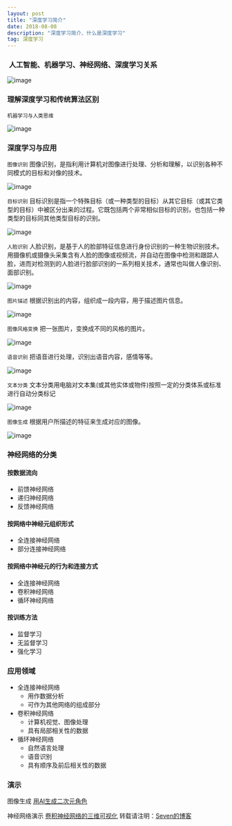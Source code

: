 ```yaml
---
layout: post
title: "深度学习简介"
date: 2018-08-08
description: "深度学习简介、什么是深度学习"
tag: 深度学习 
---
```




###  **人工智能、机器学习、神经网络、深度学习关系** 

![image](/images/dl/1.png)

### **理解深度学习和传统算法区别** 

`机器学习与人类思维 `

![image](/images/dl/2.png)

### 深度学习与应用

`图像识别`
图像识别，是指利用计算机对图像进行处理、分析和理解，以识别各种不同模式的目标和对像的技术。

![image](/images/dl/3.png)

`目标识别`
目标识别是指一个特殊目标（或一种类型的目标）从其它目标（或其它类型的目标）中被区分出来的过程。它既包括两个非常相似目标的识别，也包括一种类型的目标同其他类型目标的识别。


![image](/images/dl/4.png)

`人脸识别`
人脸识别，是基于人的脸部特征信息进行身份识别的一种生物识别技术。用摄像机或摄像头采集含有人脸的图像或视频流，并自动在图像中检测和跟踪人脸，进而对检测到的人脸进行脸部识别的一系列相关技术，通常也叫做人像识别、面部识别。

![image](/images/dl/5.png)

`图片描述`
根据识别出的内容，组织成一段内容，用于描述图片信息。

![image](/images/dl/6.png)

`图像风格变换`
把一张图片，变换成不同的风格的图片。

![image](/images/dl/7.png)

`语音识别`
把语音进行处理，识别出语音内容，感情等等。

![image](/images/dl/8.png)

`文本分类`
文本分类用电脑对文本集(或其他实体或物件)按照一定的分类体系或标准进行自动分类标记

![image](/images/dl/9.png)

`图像生成`
根据用户所描述的特征来生成对应的图像。

![image](/images/dl/10.png)

### 神经网络的分类

#### **按数据流向**

- 前馈神经网络
- 递归神经网络
- 反馈神经网络

#### **按网络中神经元组织形式**

- 全连接神经网络
- 部分连接神经网络

#### **按网络中神经元的行为和连接方式**

- 全连接神经网络
- 卷积神经网络
- 循环神经网络

#### **按训练方法**

- 监督学习
- 无监督学习
- 强化学习



### 应用领域

- 全连接神经网络
  - 用作数据分析
  - 可作为其他网络的组成部分
- 卷积神经网络
  - 计算机视觉、图像处理
  - 具有局部相关性的数据
- 循环神经网络
  - 自然语言处理
  - 语音识别
  - 具有顺序及前后相关性的数据


### 演示
图像生成
[用AI生成二次元角色](https://make.girls.moe/#/)


神经网络演示
[卷积神经网络的三维可视化](http://scs.ryerson.ca/~aharley/vis/conv/)
转载请注明：[Seven的博客](http://sevenold.github.io)